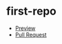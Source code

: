 # first-repo
 - [Preview](https://nanccyy.github.io/first-repo/)
 - [Pull Request](https://github.com/nanccyy/first-repo/pull/1/files)